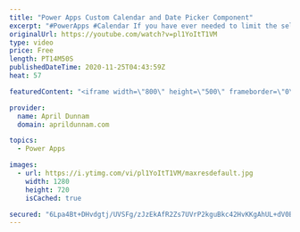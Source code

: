```yaml
---
title: "Power Apps Custom Calendar and Date Picker Component"
excerpt: "#PowerApps #Calendar If you have ever needed to limit the selection of weekends or change the week start date from Sunday to Monday but found that the out of the box date picker can't handle it then this video is for you!  I have created a FREE Power Apps Date Picker/Custom Calendar Component that addresses"
originalUrl: https://youtube.com/watch?v=pl1YoItT1VM
type: video
price: Free
length: PT14M50S
publishedDateTime: 2020-11-25T04:43:59Z
heat: 57

featuredContent: "<iframe width=\"800\" height=\"500\" frameborder=\"0\" src=\"https://www.youtube.com/embed/pl1YoItT1VM\" allow=\"accelerometer; autoplay; encrypted-media; gyroscope; picture-in-picture\" allowfullscreen></iframe>"

provider:
  name: April Dunnam
  domain: aprildunnam.com

topics:
  - Power Apps

images:
  - url: https://i.ytimg.com/vi/pl1YoItT1VM/maxresdefault.jpg
    width: 1280
    height: 720
    isCached: true

secured: "6Lpa4Bt+DHvdgtj/UVSFg/zJzEkAfR2Zs7UVrP2kguBkc42HvKKgAhUL+dV0BGzL6DNQVQKTl36U9hBvfon2brNuo0SUbbGyOiEVmi2qwIQeAepKe3G9fE8pJl0XiBJrd0hSnhOdxy1OYzoWqo1PSeUS59MSZXSoK/viJ2+ltfI5kkpgmdD993l3tgUDxk8Gg0E+YQq0thw914UYkbq5QIl0cDv2Q2dnVtBfpPOCEavqeAB8S5Rs2VzYfHQhCDIFobOj2RTYdQPc/uR4x+sPGI42mS0rnj7MvPbBOix7XHeYiSK/jeKTj4gcCxwzXyrcY8pxD/lUWutOB7+qbb12M38IFT8byPeGaTmlJRXd7U8QIBIhf/JUNEmV2xbf3XZyR6vlVPexxo0LFKrHU5lj8Q==;WpTLFY2xHiJ6JErtZN3Ejw=="
---
```


